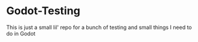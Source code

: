 # Godot-Testing
 This is just a small lil' repo for a bunch of testing and small things I need to do in Godot
